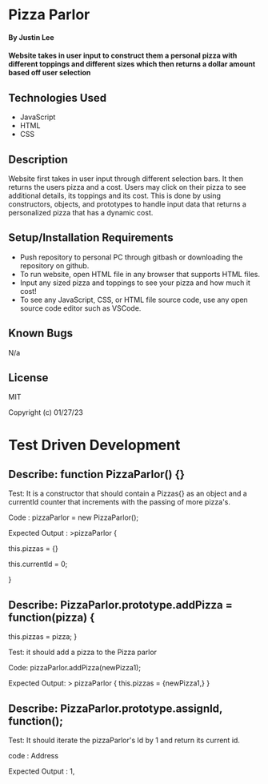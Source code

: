 # Pizza Parlor

#### By Justin Lee

#### Website takes in user input to construct them a personal pizza with different toppings and different sizes which then returns a dollar amount based off user selection

## Technologies Used

* JavaScript
* HTML
* CSS

## Description

Website first takes in user input through different selection bars. It then returns the users pizza and a cost. Users may click on their pizza to see additional details, its toppings and its cost. This is done by using constructors, objects, and prototypes to handle input data that returns a personalized pizza that has a dynamic cost.

## Setup/Installation Requirements

* Push repository to personal PC through gitbash or downloading the repository on github.
* To run website, open HTML file in any browser that supports HTML files.
* Input any sized pizza and toppings to see your pizza and how much it cost!
* To see any JavaScript, CSS, or HTML file source code, use any open source code editor such as VSCode.


## Known Bugs

N/a

## License

MIT

Copyright (c) 01/27/23

# Test Driven Development

## Describe: function PizzaParlor() {}

Test: It is a constructor that should contain a Pizzas{} as an object and a currentId counter that increments with the passing of more 
pizza's.

Code : pizzaParlor = new PizzaParlor();

Expected Output : >pizzaParlor {

  this.pizzas = {}

  this.currentId = 0;

}

## Describe: PizzaParlor.prototype.addPizza = function(pizza) {
  this.pizzas = pizza;
}

Test: it should add a pizza to the Pizza parlor

Code: pizzaParlor.addPizza(newPizza1);

Expected Output: > pizzaParlor {
  this.pizzas = {newPizza1,}
}


## Describe: PizzaParlor.prototype.assignId, function();

Test: It should iterate the pizzaParlor's Id by 1 and return its current id.

code : Address

Expected Output : 1,








